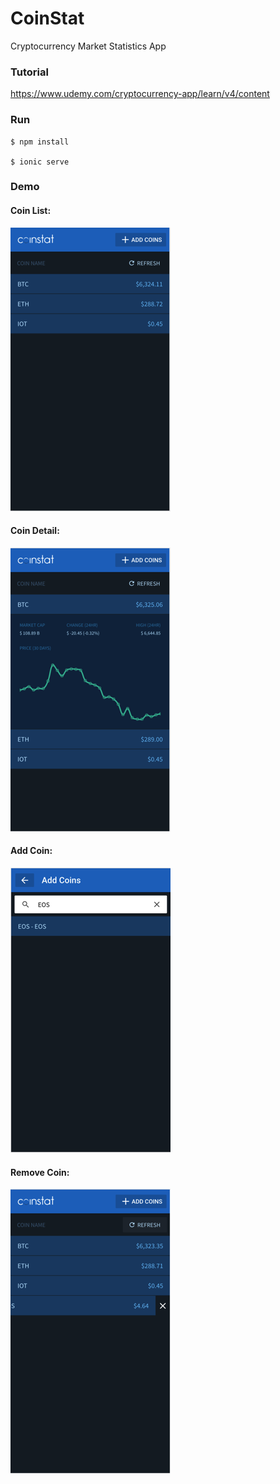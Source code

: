 # CoinStat
Cryptocurrency Market Statistics App

### Tutorial
https://www.udemy.com/cryptocurrency-app/learn/v4/content

### Run
```
$ npm install

$ ionic serve
```

### Demo
#### Coin List:
![Coin List](https://github.com/usunyu/CoinStat/blob/master/demo/1.png)

#### Coin Detail:
![Coin Detail](https://github.com/usunyu/CoinStat/blob/master/demo/2.png)

#### Add Coin:
![Add Coin](https://github.com/usunyu/CoinStat/blob/master/demo/3.png)

#### Remove Coin:
![Remove Coin](https://github.com/usunyu/CoinStat/blob/master/demo/4.png)
